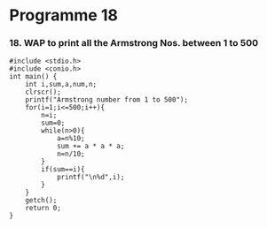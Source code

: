 # Programme 18

###   18.	WAP to print all the Armstrong Nos. between 1 to 500 
```
#include <stdio.h>
#include <conio.h>
int main() {
    int i,sum,a,num,n;
    clrscr();
    printf("Armstrong number from 1 to 500");
    for(i=1;i<=500;i++){
        n=i;
        sum=0;
        while(n>0){
            a=n%10;
            sum += a * a * a;
            n=n/10;
        }
        if(sum==i){
            printf("\n%d",i);
        }
    }
    getch();
    return 0;
}
```
